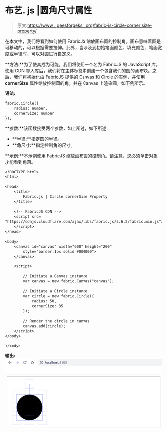 # 布艺. js |圆角尺寸属性

> 原文:[https://www . geesforgeks . org/fabric-js-circle-corner size-property/](https://www.geeksforgeeks.org/fabric-js-circle-cornersize-property/)

在本文中，我们将看到如何使用 FabricJS 缩放画布圆的控制角。画布意味着圆是可移动的，可以根据需要拉伸。此外，当涉及到初始笔画颜色、填充颜色、笔画宽度或半径时，可以对圆进行自定义。

**方法:**为了使其成为可能，我们将使用一个名为 FabricJS 的 JavaScript 库。使用 CDN 导入库后，我们将在主体标签中创建一个包含我们的圆的*画布*块。之后，我们将初始化由 FabricJS 提供的 Canvas 和 Circle 的实例，并使用 **cornerSize** 属性缩放控制圆的角，并在 Canvas 上渲染圆，如下例所示。

**语法:**

```
fabric.Circle({
    radius: number,
    cornerSize: number
}); 
```

**参数:**该函数接受两个参数，如上所述，如下所述:

*   **半径:**指定圆的半径。
*   **角尺寸:**指定控制角的尺寸。

**示例:**本示例使用 FabricJS 缩放画布圆的控制角。请注意，您必须单击对象才能看到角落。

```
<!DOCTYPE html>
<html>

<head>
    <title>
        Fabric.js | Circle cornerSize Property
    </title>

    <!-- FabricJS CDN -->
    <script src=
"https://cdnjs.cloudflare.com/ajax/libs/fabric.js/3.6.2/fabric.min.js">
    </script>
</head>

<body>
    <canvas id="canvas" width="600" height="200"
        style="border:1px solid #000000">
    </canvas>

    <script>

        // Initiate a Canvas instance
        var canvas = new fabric.Canvas("canvas");

        // Initiate a Circle instance
        var circle = new fabric.Circle({
            radius: 50,
            cornerSize: 35
        });

        // Render the circle in canvas
        canvas.add(circle);
    </script>
</body>

</body>
```

**输出:**
![](img/967a3d8d2d2d1c786e8b23bbe13c7b9a.png)